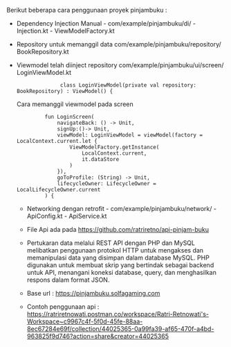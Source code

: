 Berikut beberapa cara penggunaan proyek pinjambuku :

- Dependency Injection Manual
          -  com/example/pinjambuku/di/
           -  Injection.kt
           -   ViewModelFactory.kt

- Repository untuk memanggil data
      com/example/pinjambuku/repository/
            BookRepository.kt

- Viewmodel telah diinject repository
      com/example/pinjambuku/ui/screen/
            LoginViewModel.kt

                    class LoginViewModel(private val repository: BookRepository) : ViewModel() {

  Cara memanggil viewmodel pada screen


               fun LoginScreen(
                   navigateBack: () -> Unit,
                   signUp:()-> Unit,
                   viewModel: LoginViewModel = viewModel(factory = LocalContext.current.let {
                       ViewModelFactory.getInstance(
                           LocalContext.current,
                           it.dataStore
                       )
                   }),
                   goToProfile: (String) -> Unit,
                   lifecycleOwner: LifecycleOwner = LocalLifecycleOwner.current
               ) {
  - Networking dengan retrofit
               - com/example/pinjambuku/network/
                   - ApiConfig.kt
                   - ApiService.kt

   - File Api ada pada https://github.com/ratriretno/api-pinjam-buku
 
   - Pertukaran data melalui REST API dengan PHP dan MySQL melibatkan penggunaan protokol HTTP untuk mengakses dan memanipulasi data yang disimpan dalam database MySQL. PHP digunakan untuk membuat skrip yang bertindak sebagai backend untuk API, menangani koneksi database, query, dan menghasilkan respons dalam format JSON.
 
   - Base url : https://pinjambuku.solfagaming.com
   - Contoh penggunaan api : https://ratriretnowati.postman.co/workspace/Ratri-Retnowati's-Workspace~c9967c4f-5f0d-45fe-88aa-8ec67284e69f/collection/44025365-0a99fa39-af65-470f-a4bd-963825f9d746?action=share&creator=44025365
    
